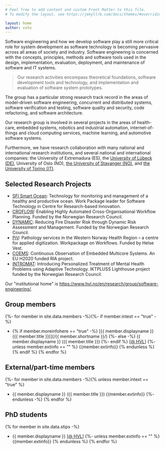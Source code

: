 ```yaml
---
# Feel free to add content and custom Front Matter to this file.
# To modify the layout, see https://jekyllrb.com/docs/themes/#overriding-theme-defaults

layout: home
author: vsto
---
```

Software engineering and how we develop software play a still more critical role for system development as software technology is becoming pervasive across all areas of society and industry.
Software engineering is concerned with the concepts, principles, methods and software tools used in the design, implementation, evaluation, deployment, and maintenance of software and IT systems.

> Our research activities encompass theoretical foundations, software development tools and technology, and implementation and evaluation of software system prototypes.

The group has a particular strong research track record in the areas of model-driven software engineering, concurrent and distributed systems, software verification and testing, software quality and security, code refactoring, and software architecture.

Our research group is involved in several projects in the areas of health-care, embedded systems, robotics and industrial automation, internet-of-things and cloud computing services, machine learning, and automotive software systems.

Furthermore, we have research collaboration with many national and international research institutions, and several national and international companies:
the University of Extremadura (ES), the [University of Lübeck (DE)](https://www.isp.uni-luebeck.de), University of Oslo (NO), [the University of Stavanger (NO)](https://www.ux.uis.no/~meling/), and [the University of Torino (IT)](https://www.cs.unito.it/do/home.pl).

## Selected Research Projects

* [SFI Smart Ocean](https://sfismartocean.no): Technology for monitoring and management of a healthy and productive ocean. Work Package leader for Software Technology in Centre for Research-based Innovation.
* [CROFLOW](https://croflow.github.io): Enabling Highly Automated Cross-Organisational Workflow Planning. Funded by the Norwegian Research Council.
* [DYNAMIC](https://www.hvl.no/en/project/2495578/): Reducing Fire Disaster Risk through Dynamic Risk Assessment and Management. Funded by the Norwegian Research Council.
* [PiV](https://helse-bergen.no/piv/workflow-optimization): Pathology services in the Western Norway Health Region – a centre for applied digitization. Workpackage on Workflows. Funded by Helse Vest.
* [COEMS](https://coems.eu): Continuous Observation of Embedded Multicore Systems. An EU H2020 funded RIA project.
* [INTROMAT](https://intromat.no): Introducing Personalized Treatment of Mental Health Problems using Adaptive Technology. IKTPLUSS Lighthouse project funded by the Norwegian Research Council.

Our "institutional home" is <https://www.hvl.no/en/research/group/software-engineering/>.

## Group members
<!-- as per https://www.hvl.no/en/research/group/software-engineering/ -->
<!-- https://shopify.github.io/liquid/tags/control-flow/ -->

<!-- TODO: should check if /user/ exists if requested here -->
{%- for member in site.data.members -%}{%- if member.intext == "true" -%}
* {% if member.moreinfohere == "true" -%} [{{ member.displayname }} ({{ member.title }})](/{{ member.shortname }}/) {%- else -%} {{ member.displayname }} ({{ member.title }})  {%- endif %} [[@ HVL](https://www.hvl.no/en/employee/?user={{member.urlname}})]
{%- unless member.extinfo == "" %} {{member.extinfo}} {% endunless %}
{% endif %} {% endfor %}

## External/part-time members

{%- for member in site.data.members -%}{% unless member.intext == "true" %}
* {{ member.displayname }} ({{ member.title }}) {{member.extinfo}}
{%- endunless -%} {% endfor %}

## PhD students

{% for member in site.data.stips -%}
* {{ member.displayname }} [[@ HVL](https://www.hvl.no/en/employee/?user={{member.urlname}})]
{%- unless member.extinfo == "" %} {{member.extinfo}} {% endunless %}
{% endfor %}
